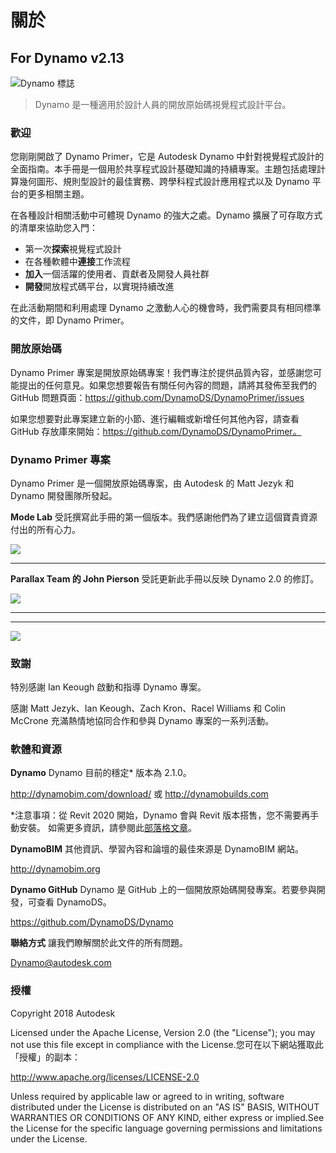 # 關於

## For Dynamo v2.13

![Dynamo 標誌](images/dynamo\_logo\_dark-trim.jpg)

> Dynamo 是一種適用於設計人員的開放原始碼視覺程式設計平台。

### 歡迎

您剛剛開啟了 Dynamo Primer，它是 Autodesk Dynamo 中針對視覺程式設計的全面指南。本手冊是一個用於共享程式設計基礎知識的持續專案。主題包括處理計算幾何圖形、規則型設計的最佳實務、跨學科程式設計應用程式以及 Dynamo 平台的更多相關主題。

在各種設計相關活動中可體現 Dynamo 的強大之處。Dynamo 擴展了可存取方式的清單來協助您入門：

* 第一次**探索**視覺程式設計
* 在各種軟體中**連接**工作流程
* **加入**一個活躍的使用者、貢獻者及開發人員社群
* **開發**開放程式碼平台，以實現持續改進

在此活動期間和利用處理 Dynamo 之激動人心的機會時，我們需要具有相同標準的文件，即 Dynamo Primer。

[](1\_introduction/2-primer-user-guide-dynamo-community-and-platform.md)

### 開放原始碼

Dynamo Primer 專案是開放原始碼專案！我們專注於提供品質內容，並感謝您可能提出的任何意見。如果您想要報告有關任何內容的問題，請將其發佈至我們的 GitHub 問題頁面：https://github.com/DynamoDS/DynamoPrimer/issues

如果您想要對此專案建立新的小節、進行編輯或新增任何其他內容，請查看 GitHub 存放庫來開始：https://github.com/DynamoDS/DynamoPrimer。

### Dynamo Primer 專案

Dynamo Primer 是一個開放原始碼專案，由 Autodesk 的 Matt Jezyk 和 Dynamo 開發團隊所發起。

**Mode Lab** 受託撰寫此手冊的第一個版本。我們感謝他們為了建立這個寶貴資源付出的所有心力。

![](images/MODELAB\_Logo.png)

***

**Parallax Team 的 John Pierson** 受託更新此手冊以反映 Dynamo 2.0 的修訂。

![](images/PRLX\_Logo.jpg)

***

****

![](<images/matterlab\_final-07.jpg>)

### 致謝

特別感謝 Ian Keough 啟動和指導 Dynamo 專案。

感謝 Matt Jezyk、Ian Keough、Zach Kron、Racel Williams 和 Colin McCrone 充滿熱情地協同合作和參與 Dynamo 專案的一系列活動。

### 軟體和資源

**Dynamo** Dynamo 目前的穩定* 版本為 2.1.0。

http://dynamobim.com/download/ 或 http://dynamobuilds.com

*注意事項：從 Revit 2020 開始，Dynamo 會與 Revit 版本搭售，您不需要再手動安裝。 如需更多資訊，請參閱此[部落格文章](https://dynamobim.org/dynamo-core-2-1-release/)。

**DynamoBIM** 其他資訊、學習內容和論壇的最佳來源是 DynamoBIM 網站。

http://dynamobim.org

**Dynamo GitHub** Dynamo 是 GitHub 上的一個開放原始碼開發專案。若要參與開發，可查看 DynamoDS。

https://github.com/DynamoDS/Dynamo

**聯絡方式** 讓我們瞭解關於此文件的所有問題。

Dynamo@autodesk.com

### 授權

Copyright 2018 Autodesk

Licensed under the Apache License, Version 2.0 (the "License"); you may not use this file except in compliance with the License.您可在以下網站獲取此「授權」的副本：

http://www.apache.org/licenses/LICENSE-2.0

Unless required by applicable law or agreed to in writing, software distributed under the License is distributed on an "AS IS" BASIS, WITHOUT WARRANTIES OR CONDITIONS OF ANY KIND, either express or implied.See the License for the specific language governing permissions and limitations under the License.
